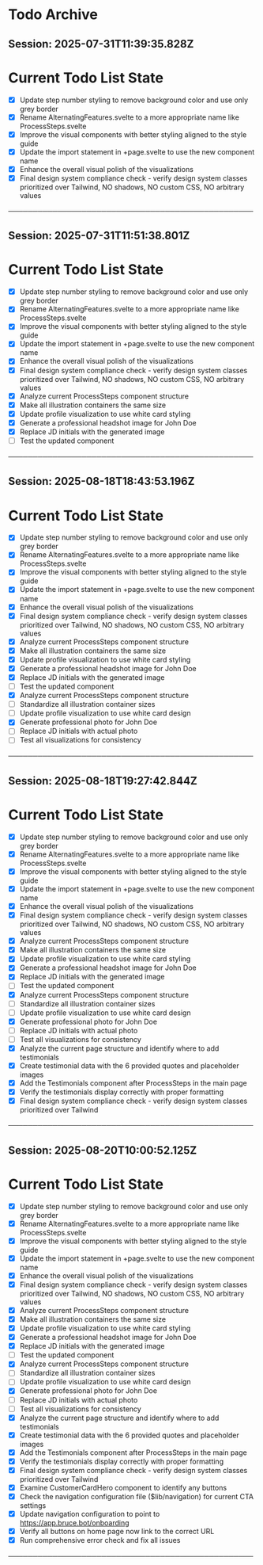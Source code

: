 # Todo Archive


## Session: 2025-07-31T11:39:35.828Z

<!-- DO NOT EDIT - Managed by todo_list tool -->
<!-- Updated: 2025-07-30T14:45:01.320Z -->

# Current Todo List State

- [x] Update step number styling to remove background color and use only grey border
- [x] Rename AlternatingFeatures.svelte to a more appropriate name like ProcessSteps.svelte
- [x] Improve the visual components with better styling aligned to the style guide
- [x] Update the import statement in +page.svelte to use the new component name
- [x] Enhance the overall visual polish of the visualizations
- [x] Final design system compliance check - verify design system classes prioritized over Tailwind, NO shadows, NO custom CSS, NO arbitrary values

──────────────────────────────────────────────────

## Session: 2025-07-31T11:51:38.801Z

<!-- DO NOT EDIT - Managed by todo_list tool -->
<!-- Updated: 2025-07-31T11:42:53.298Z -->

# Current Todo List State

- [x] Update step number styling to remove background color and use only grey border
- [x] Rename AlternatingFeatures.svelte to a more appropriate name like ProcessSteps.svelte
- [x] Improve the visual components with better styling aligned to the style guide
- [x] Update the import statement in +page.svelte to use the new component name
- [x] Enhance the overall visual polish of the visualizations
- [x] Final design system compliance check - verify design system classes prioritized over Tailwind, NO shadows, NO custom CSS, NO arbitrary values
- [x] Analyze current ProcessSteps component structure
- [x] Make all illustration containers the same size
- [x] Update profile visualization to use white card styling
- [x] Generate a professional headshot image for John Doe
- [x] Replace JD initials with the generated image
- [ ] Test the updated component

──────────────────────────────────────────────────

## Session: 2025-08-18T18:43:53.196Z

<!-- DO NOT EDIT - Managed by todo_list tool -->
<!-- Updated: 2025-07-31T11:52:01.908Z -->

# Current Todo List State

- [x] Update step number styling to remove background color and use only grey border
- [x] Rename AlternatingFeatures.svelte to a more appropriate name like ProcessSteps.svelte
- [x] Improve the visual components with better styling aligned to the style guide
- [x] Update the import statement in +page.svelte to use the new component name
- [x] Enhance the overall visual polish of the visualizations
- [x] Final design system compliance check - verify design system classes prioritized over Tailwind, NO shadows, NO custom CSS, NO arbitrary values
- [x] Analyze current ProcessSteps component structure
- [x] Make all illustration containers the same size
- [x] Update profile visualization to use white card styling
- [x] Generate a professional headshot image for John Doe
- [x] Replace JD initials with the generated image
- [ ] Test the updated component
- [x] Analyze current ProcessSteps component structure
- [ ] Standardize all illustration container sizes
- [ ] Update profile visualization to use white card design
- [x] Generate professional photo for John Doe
- [ ] Replace JD initials with actual photo
- [ ] Test all visualizations for consistency

──────────────────────────────────────────────────

## Session: 2025-08-18T19:27:42.844Z

<!-- DO NOT EDIT - Managed by todo_list tool -->
<!-- Updated: 2025-08-18T18:44:44.252Z -->

# Current Todo List State

- [x] Update step number styling to remove background color and use only grey border
- [x] Rename AlternatingFeatures.svelte to a more appropriate name like ProcessSteps.svelte
- [x] Improve the visual components with better styling aligned to the style guide
- [x] Update the import statement in +page.svelte to use the new component name
- [x] Enhance the overall visual polish of the visualizations
- [x] Final design system compliance check - verify design system classes prioritized over Tailwind, NO shadows, NO custom CSS, NO arbitrary values
- [x] Analyze current ProcessSteps component structure
- [x] Make all illustration containers the same size
- [x] Update profile visualization to use white card styling
- [x] Generate a professional headshot image for John Doe
- [x] Replace JD initials with the generated image
- [ ] Test the updated component
- [x] Analyze current ProcessSteps component structure
- [ ] Standardize all illustration container sizes
- [ ] Update profile visualization to use white card design
- [x] Generate professional photo for John Doe
- [ ] Replace JD initials with actual photo
- [ ] Test all visualizations for consistency
- [x] Analyze the current page structure and identify where to add testimonials
- [x] Create testimonial data with the 6 provided quotes and placeholder images
- [x] Add the Testimonials component after ProcessSteps in the main page
- [x] Verify the testimonials display correctly with proper formatting
- [x] Final design system compliance check - verify design system classes prioritized over Tailwind

──────────────────────────────────────────────────

## Session: 2025-08-20T10:00:52.125Z

<!-- DO NOT EDIT - Managed by todo_list tool -->
<!-- Updated: 2025-08-18T19:28:25.013Z -->

# Current Todo List State

- [x] Update step number styling to remove background color and use only grey border
- [x] Rename AlternatingFeatures.svelte to a more appropriate name like ProcessSteps.svelte
- [x] Improve the visual components with better styling aligned to the style guide
- [x] Update the import statement in +page.svelte to use the new component name
- [x] Enhance the overall visual polish of the visualizations
- [x] Final design system compliance check - verify design system classes prioritized over Tailwind, NO shadows, NO custom CSS, NO arbitrary values
- [x] Analyze current ProcessSteps component structure
- [x] Make all illustration containers the same size
- [x] Update profile visualization to use white card styling
- [x] Generate a professional headshot image for John Doe
- [x] Replace JD initials with the generated image
- [ ] Test the updated component
- [x] Analyze current ProcessSteps component structure
- [ ] Standardize all illustration container sizes
- [ ] Update profile visualization to use white card design
- [x] Generate professional photo for John Doe
- [ ] Replace JD initials with actual photo
- [ ] Test all visualizations for consistency
- [x] Analyze the current page structure and identify where to add testimonials
- [x] Create testimonial data with the 6 provided quotes and placeholder images
- [x] Add the Testimonials component after ProcessSteps in the main page
- [x] Verify the testimonials display correctly with proper formatting
- [x] Final design system compliance check - verify design system classes prioritized over Tailwind
- [x] Examine CustomerCardHero component to identify any buttons
- [x] Check the navigation configuration file ($lib/navigation) for current CTA settings
- [x] Update navigation configuration to point to https://app.bruce.bot/onboarding
- [x] Verify all buttons on home page now link to the correct URL
- [x] Run comprehensive error check and fix all issues

──────────────────────────────────────────────────
